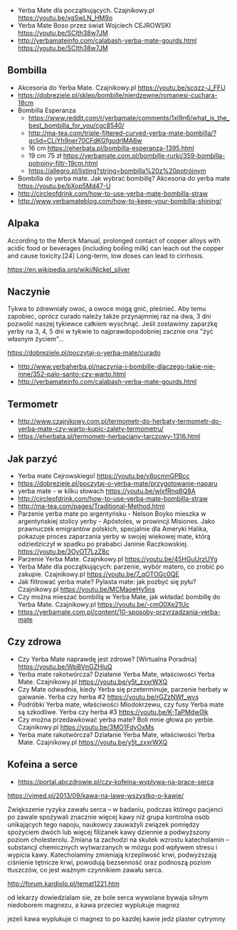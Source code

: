 - Yerba Mate dla początkujących. Czajnikowy.pl https://youtu.be/xgSwLN_HM9o
- Yerba Mate Boso przez świat Wojciech CEJROWSKI https://youtu.be/SClth38w7JM
- http://yerbamateinfo.com/calabash-yerba-mate-gourds.html https://youtu.be/SClth38w7JM

## Bombilla

- Akcesoria do Yerba Mate. Czajnikowy.pl https://youtu.be/scqzz-J_FFU
- https://dobreziele.pl/sklep/bombille/nierdzewne/romanesi-cuchara-18cm
- Bombilla Esperanza
  - https://www.reddit.com/r/yerbamate/comments/1xl9n6/what_is_the_best_bombilla_for_you/cgc8540/
  - http://ma-tea.com/triple-filtered-curved-yerba-mate-bombilla/?gclid=CLiYh9ner70CFdKGfgodrlMA6w
  - 16 cm https://eherbata.pl/bombilla-esperanza-1395.html
  - 19 cm 75 zł https://yerbamate.com.pl/bombille-rurki/359-bombilla-potrojny-filtr-19cm.html
  - https://allegro.pl/listing?string=bombilla%20z%20potrójnym
- Bombilla do yerba mate. Jak wybrać bombillę? Akcesoria do yerba mate https://youtu.be/bXop5Md47-U
- http://circleofdrink.com/how-to-use-yerba-mate-bombilla-straw
- http://www.yerbamateblog.com/how-to-keep-your-bombilla-shining/

## Alpaka

According to the Merck Manual, prolonged contact of copper alloys with acidic food or beverages (including boiling milk) can leach out the copper and cause toxicity.[24] Long-term, low doses can lead to cirrhosis.

https://en.wikipedia.org/wiki/Nickel_silver

## Naczynie

Tykwa to zdrewniały owoc, a owoce mogą gnić, pleśnieć. Aby temu zapobiec, oprócz curado należy także przynajmniej raz na dwa, 3 dni pozwolić naszej tykiewce całkiem wyschnąć. Jeśli zostawimy zaparzkę yerby na 3, 4, 5 dni w tykwie to najprawdopodobniej zacznie ona "żyć własnym życiem"...

https://dobreziele.pl/poczytaj-o-yerba-mate/curado

- http://www.yerbaherba.pl/naczynia-i-bombille-dlaczego-takie-nie-inne/352-palo-santo-czy-warto.html
- http://yerbamateinfo.com/calabash-yerba-mate-gourds.html

## Termometr

- http://www.czajnikowy.com.pl/termometr-do-herbaty-termometr-do-yerba-mate-czy-warto-kupic-zalety-termometru/
- https://eherbata.pl/termometr-herbaciany-tarczowy-1316.html

## Jak parzyć

- Yerba mate Cejrowskiego! https://youtu.be/v8ocmnGPBcc
- https://dobreziele.pl/poczytaj-o-yerba-mate/przygotowanie-naparu
- yerba mate - w kilku słowach https://youtu.be/wlxfRnq8Q8A
- http://circleofdrink.com/how-to-use-yerba-mate-bombilla-straw
- http://ma-tea.com/pages/Traditional-Method.html
- Parzenie yerba mate po argentyńsku - Nelson Boyko mieszka w argentyńskiej stolicy yerby - Apóstoles, w prowincji Misiones. Jako prawnuczek emigrantów polskich, specjalnie dla Ameryki Halika, pokazuje proces zaparzania yerby w swojej wiekowej mate, którą odziedziczył w spadku po prababci Janinie Raczkowskiej. https://youtu.be/3OyOT7LzZ8c
- Parzenie Yerba Mate. Czajnikowy.pl https://youtu.be/45HGuUrzUYg
- Yerba Mate dla początkujących: parzenie, wybór matero, co zrobić po zakupie. Czajnikowy.pl https://youtu.be/7_qOTOGc0QE
- Jak filtrować yerba mate? Pylasta mate: jak pozbyć się pyłu? Czajnikowy.pl https://youtu.be/MCMaoeHy5ns
- Czy można mieszać bombillą w Yerba Mate, jak wkładać bombillę do Yerba Mate. Czajnikowy.pl https://youtu.be/-cmO0Xe21Uc
- https://yerbamate.com.pl/content/10-sposoby-przyrzadzania-yerba-mate

## Czy zdrowa

- Czy Yerba Mate naprawdę jest zdrowe? [Wirtualna Poradnia] https://youtu.be/WpBVnGZHluQ
- Yerba mate rakotwórcza? Działanie Yerba Mate, właściwości Yerba Mate. Czajnikowy.pl https://youtu.be/y5t_zxxrWXQ
- Czy Mate odwadnia, kiedy Yerba się przeterminuje, parzenie herbaty w gaiwanie. Yerba czy herba #2 https://youtu.be/rGZzNWf_wvs
- Podróbki Yerba mate, właściwości Miodokrzewu, czy fusy Yerba mate są szkodliwe. Yerba czy herba #3 https://youtu.be/K-TaPMdw0lk
- Czy można przedawkować yerba mate? Boli mnie głowa po yerbie. Czajnikowy.pl https://youtu.be/3MO1FdyOxMs
- Yerba mate rakotwórcza? Działanie Yerba Mate, właściwości Yerba Mate. Czajnikowy.pl https://youtu.be/y5t_zxxrWXQ

## Kofeina a serce

- https://portal.abczdrowie.pl/czy-kofeina-wyplywa-na-prace-serca

https://vimed.pl/2013/09/kawa-na-lawe-wszystko-o-kawie/

Zwiększenie ryzyka zawału serca – w badaniu, podczas którego pacjenci po zawale spożywali znacznie więcej kawy niż grupa kontrolna osób unikających tego napoju, naukowcy zauważyli związek pomiędzy spożyciem dwóch lub więcej filiżanek kawy dziennie a podwyższony poziom cholesterolu. Zmiana ta zachodzi na skutek wzrostu katecholamin – substancji chemicznych wytwarzanych w mózgu pod wpływem stresu i wypicia kawy. Katecholaminy zmieniają krzepliwość krwi, podwyższają ciśnienie tętnicze krwi, powodują bezsenność oraz podnoszą poziom tłuszczów, co jest ważnym czynnikiem zawału serca.

http://forum.kardiolo.pl/temat1221.htm

od lekarzy dowiedzialam sie, ze bole serca wywolane bywaja silnym niedoborem magnezu, a kawa przeciez wyplukuje magnez

jezeli kawa wyplukuje ci magnez to po kazdej kawie jedz plaster cytrymny
